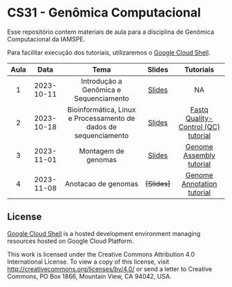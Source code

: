 # CS31 - Genômica Computacional

Esse repositório contem materiais de aula para a disciplina de Genômica Computacional da IAMSPE.

Para facilitar execução dos tutoriais, utilizaremos o [Google Cloud Shell](https://cloud.google.com/shell/docs/tutorials).

| **Aula** | **Data** | **Tema** | **Slides** | **Tutoriais** |
|:--------:|:--------:|:--------:|:----------:|:-------------:|
| 1 | 2023-10-11 | Introdução a Genômica e Sequenciamento | [Slides](https://github.com/RushAlz/IAMSPE-CS31-Genomica_Computacional/blob/main/slides/CS31_Aula1.pdf) | NA |
| 2 | 2023-10-18 | Bioinformática, Linux e Processamento de dados de sequenciamento | [Slides](https://github.com/RushAlz/IAMSPE-CS31-Genomica_Computacional/blob/main/slides/CS31_Aula2.pdf) | [Fastq Quality-Control (QC) tutorial](https://shell.cloud.google.com/?ephemeral=true&cloudshell_git_repo=https://github.com/RushAlz/IAMSPE-CS31-Genomica_Computacional.git&cloudshell_tutorial=tutorials/qc.md&shellonly=true) |
| 3 | 2023-11-01 | Montagem de genomas | [Slides](https://github.com/RushAlz/IAMSPE-CS31-Genomica_Computacional/blob/main/slides/CS31_Aula3.pdf) | [Genome Assembly tutorial](https://shell.cloud.google.com/?ephemeral=true&cloudshell_git_repo=https://github.com/RushAlz/IAMSPE-CS31-Genomica_Computacional.git&cloudshell_tutorial=tutorials/genome_assembly.md&shellonly=true) |
| 4 | 2023-11-08 | Anotacao de genomas | ~~[Slides]~~ | [Genome Annotation tutorial](https://shell.cloud.google.com/?ephemeral=true&cloudshell_git_repo=https://github.com/RushAlz/IAMSPE-CS31-Genomica_Computacional.git&cloudshell_tutorial=tutorials/genome_annotation.md&shellonly=true) |

## License

[Google Cloud Shell](https://cloud.google.com/shell/docs/) is a hosted development environment managing resources hosted on Google Cloud Platform.

This work is licensed under the Creative Commons Attribution 4.0 International License. To view a copy of this license, visit <http://creativecommons.org/licenses/by/4.0/> or send a letter to Creative Commons, PO Box 1866, Mountain View, CA 94042, USA.
